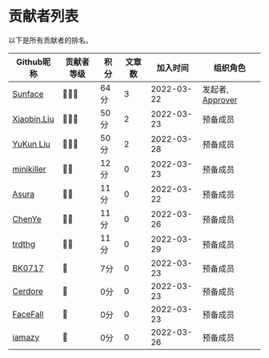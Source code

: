 # 贡献者列表
以下是所有贡献者的排名。

| Github昵称 | 贡献者等级 | 积分 | 文章数 | 加入时间 | 组织角色 | 
| --- | --- | --- | --- | --- | --- |
| [Sunface](https://im.dev) | 🌟🌟🌟 | 64分 | 3 | 2022-03-22 | 发起者, [Approver](https://github.com/orgs/studyrs/teams/rustt-approvers) | 
| [Xiaobin.Liu](https://github.com/lxbwolf) | 🌟🌟🌟 | 50分 | 2 | 2022-03-23 | 预备成员 | 
| [YuKun Liu](https://github.com/mrxiaozhuox) | 🌟🌟🌟 | 50分 | 2 | 2022-03-28 | 预备成员
| [minikiller](https://github.com/minikiller) | 🌟🌟 | 12分 | 0 | 2022-03-23 | 预备成员 |
| [Asura](https://github.com/asur4s) | 🌟🌟 | 11分 | 0 | 2022-03-22 | 预备成员 |
| [ChenYe](https://github.com/Ch3nYe) | 🌟🌟 | 11分 | 0 | 2022-03-26 | 预备成员 |
| [trdthg](https://github.com/trdthg) | 🌟🌟 | 11分 | 0 | 2022-03-29 | 预备成员 |
| [BK0717](https://github.com/hyuuko) | 🌟 | 7分 | 0 | 2022-03-23 | 预备成员 |
| [Cerdore](https://github.com/Cerdore) | 🌟 | 0分 | 0 | 2022-03-23 | 预备成员 |
| [FaceFall](https://github.com/FaceFall) | 🌟 | 0分 | 0 | 2022-03-23 | 预备成员 |
| [iamazy](https://github.com/iamazy) | 🌟 | 0分 | 0 | 2022-03-26 | 预备成员 |